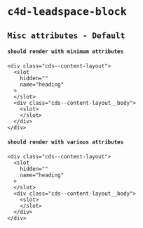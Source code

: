 # `c4d-leadspace-block`

## `Misc attributes - Default`

####   `should render with minimum attributes`

```
<div class="cds--content-layout">
  <slot
    hidden=""
    name="heading"
  >
  </slot>
  <div class="cds--content-layout__body">
    <slot>
    </slot>
  </div>
</div>

```

####   `should render with various attributes`

```
<div class="cds--content-layout">
  <slot
    hidden=""
    name="heading"
  >
  </slot>
  <div class="cds--content-layout__body">
    <slot>
    </slot>
  </div>
</div>

```

